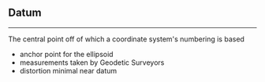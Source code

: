 ## Datum

----

The central point off of which a coordinate system's numbering is based

  - anchor point for the ellipsoid
  - measurements taken by Geodetic Surveyors
  - distortion minimal near datum
